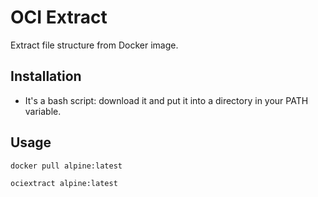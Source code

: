 # OCI Extract

Extract file structure from Docker image.

## Installation

- It's a bash script: download it and put it into a directory in your PATH variable.

## Usage

```bash
docker pull alpine:latest

ociextract alpine:latest
```